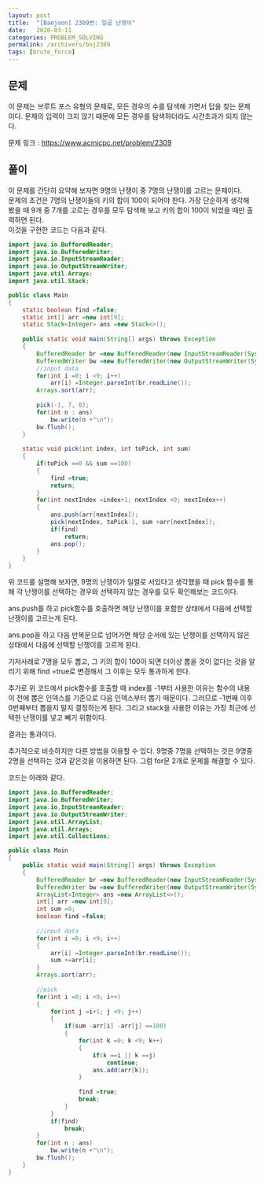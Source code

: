 ```yaml
---
layout: post
title:  "[Baejoon] 2309번: 일곱 난쟁이"
date:   2020-03-11
categories: PROBLEM_SOLVING
permalink: /archivers/boj2309
tags: [brute_force]
---
```


## 문제

이 문제는 브루트 포스 유형의 문제로, 모든 경우의 수를 탐색해 가면서 답을 찾는 문제이다.
문제의 입력이 크지 않기 때문에 모든 경우를 탐색하더라도 시간초과가 되지 않는다.


문제 링크 : <https://www.acmicpc.net/problem/2309>   


## 풀이
이 문제를 간단히 요약해 보자면 9명의 난쟁이 중 7명의 난쟁이를 고르는 문제이다.   
문제의 조건은 7명의 난쟁이들의 키의 합이 100이 되어야 한다. 가장 단순하게 생각해 봤을 때 9개 중 7개를 고르는 경우를
모두 탐색해 보고 키의 합이 100이 되었을 때만 출력하면 된다.   
이것을 구현한 코드는 다음과 같다.

~~~java
import java.io.BufferedReader;
import java.io.BufferedWriter;
import java.io.InputStreamReader;
import java.io.OutputStreamWriter;
import java.util.Arrays;
import java.util.Stack;

public class Main
{
	static boolean find =false;
	static int[] arr =new int[9];
	static Stack<Integer> ans =new Stack<>();
	
	public static void main(String[] args) throws Exception
	{
		BufferedReader br =new BufferedReader(new InputStreamReader(System.in));
		BufferedWriter bw =new BufferedWriter(new OutputStreamWriter(System.out));
		//input data
		for(int i =0; i <9; i++)
			arr[i] =Integer.parseInt(br.readLine());
		Arrays.sort(arr);
		
		pick(-1, 7, 0);
		for(int n : ans)
			bw.write(n +"\n");
		bw.flush();
	}
	
	static void pick(int index, int toPick, int sum)
	{
		if(toPick ==0 && sum ==100)
		{
			find =true;
			return;
		}
		for(int nextIndex =index+1; nextIndex <9; nextIndex++)
		{
			ans.push(arr[nextIndex]);
			pick(nextIndex, toPick-1, sum +arr[nextIndex]);
			if(find)
				return;
			ans.pop();
		}
	}
}
~~~

위 코드를 설명해 보자면, 9명의 난쟁이가 일렬로 서있다고 생각했을 때
pick 함수를 통해 각 난쟁이를 선택하는 경우와 선택하지 않는 경우를 모두 확인해보는 코드이다.

ans.push를 하고 pick함수를 호출하면
해당 난쟁이를 포함한 상태에서 다음에 선택할 난쟁이를 고르는게 된다.

ans.pop을 하고 다음 반복문으로 넘어가면 해당 순서에 있는 난쟁이를 선택하지 않은
상태에서 다음에 선택할 난쟁이를 고르게 된다.

기저사례로 7명을 모두 뽑고, 그 키의 합이 100이 되면
더이상 뽑을 것이 없다는 것을 알리기 위해 find =true로 변경해서 그 이후는 모두 통과하게 한다.

추가로
위 코드에서 pick함수를 호출할 때 index를 -1부터 사용한 이유는 함수의 내용이
전에 뽑은 인덱스를 기준으로 다음 인덱스부터 뽑기 때문이다.
그러므로 -1번째 이후 0번째부터 뽑을지 말지 결정하는게 된다.
그리고 stack을 사용한 이유는 가장 최근에 선택한 난쟁이를 넣고 빼기 위함이다.


결과는 
통과이다.


추가적으로 비슷하지만 다른 방법을 이용할 수 있다.
9명중 7명을 선택하는 것은 9명중 2명을 선택하는 것과 같은것을 이용하면 된다.
그럼 for문 2개로 문제를 해결할 수 있다.

코드는 아래와 같다.
~~~java
import java.io.BufferedReader;
import java.io.BufferedWriter;
import java.io.InputStreamReader;
import java.io.OutputStreamWriter;
import java.util.ArrayList;
import java.util.Arrays;
import java.util.Collections;

public class Main
{
	public static void main(String[] args) throws Exception
	{
		BufferedReader br =new BufferedReader(new InputStreamReader(System.in));
		BufferedWriter bw =new BufferedWriter(new OutputStreamWriter(System.out));
		ArrayList<Integer> ans =new ArrayList<>();
		int[] arr =new int[9];
		int sum =0;
		boolean find =false;
		
		//input data
		for(int i =0; i <9; i++)
		{
			arr[i] =Integer.parseInt(br.readLine());
			sum +=arr[i];
		}
		Arrays.sort(arr);
		
		//pick
		for(int i =0; i <9; i++)
		{
			for(int j =i+1; j <9; j++)
			{
				if(sum -arr[i] -arr[j] ==100)
				{
					for(int k =0; k <9; k++)
					{
						if(k ==i || k ==j)
							continue;
						ans.add(arr[k]);
					}
						
					find =true;
					break;
				}
			}
			if(find)
				break;
		}
		for(int n : ans)
			bw.write(n +"\n");
		bw.flush();
	}
}
~~~
   


